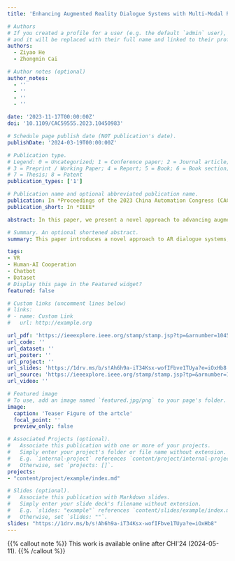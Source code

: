 ```yaml
---
title: 'Enhancing Augmented Reality Dialogue Systems with Multi-Modal Referential Information'

# Authors
# If you created a profile for a user (e.g. the default `admin` user), write the username (folder name) here
# and it will be replaced with their full name and linked to their profile.
authors:
  - Ziyao He
  - Zhongmin Cai

# Author notes (optional)
author_notes:
  - ''
  - ''
  - ''
  - ''

date: '2023-11-17T00:00:00Z'
doi: '10.1109/CAC59555.2023.10450983'

# Schedule page publish date (NOT publication's date).
publishDate: '2024-03-19T00:00:00Z'

# Publication type.
# Legend: 0 = Uncategorized; 1 = Conference paper; 2 = Journal article;
# 3 = Preprint / Working Paper; 4 = Report; 5 = Book; 6 = Book section;
# 7 = Thesis; 8 = Patent
publication_types: ['1']

# Publication name and optional abbreviated publication name.
publication: In *Proceedings of the 2023 China Automation Congress (CAC)*
publication_short: In *IEEE*

abstract: In this paper, we present a novel approach to advancing augmented reality (AR) dialogue systems, bridging the gap between two-dimensional spaces and immersive virtual environments. We construct the “SIMMC2-Point” dataset, which transforms the original SIMMC2 dataset from virtual reality (VR) into AR environments, highlighting the additional introduced pointing modality to support understanding user's multi-modal intentions in AR. By harnessing the power of BART and CLIP models, we design the architecture of multi-modal dialogues that effectively captures spatial and attribute information. Then, a series of ablation experiments based on our designed SIMMC2-Point dataset and dialogue models underscores the significance of the pointing modality in enhancing the performance of dialogue systems across various tasks. Our work represents a crucial step forward in AR dialogue systems, facilitating seamless interactions within immersive virtual environments.

# Summary. An optional shortened abstract.
summary: This paper introduces a novel approach to AR dialogue systems, utilizing the SIMMC2-Point dataset to incorporate pointing modality. It employs BART and CLIP models to design multi-modal dialogues capturing spatial and attribute data. Ablation experiments underscore the pointing modality's importance, advancing AR dialogue systems for immersive interactions.

tags:
- VR
- Human-AI Cooperation
- Chatbot
- Dataset
# Display this page in the Featured widget?
featured: false

# Custom links (uncomment lines below)
# links:
# - name: Custom Link
#   url: http://example.org

url_pdf: 'https://ieeexplore.ieee.org/stamp/stamp.jsp?tp=&arnumber=10450983'
url_code: ''
url_dataset: ''
url_poster: ''
url_project: ''
url_slides: 'https://1drv.ms/b/s!Ah6h9a-iT34Ksx-wofIFbve1TUya?e=iOxHb8'
url_source: 'https://ieeexplore.ieee.org/stamp/stamp.jsp?tp=&arnumber=10450983'
url_video: ''

# Featured image
# To use, add an image named `featured.jpg/png` to your page's folder.
image:
  caption: 'Teaser Figure of the artcle'
  focal_point: ''
  preview_only: false

# Associated Projects (optional).
#   Associate this publication with one or more of your projects.
#   Simply enter your project's folder or file name without extension.
#   E.g. `internal-project` references `content/project/internal-project/index.md`.
#   Otherwise, set `projects: []`.
projects: 
- "content/project/example/index.md"

# Slides (optional).
#   Associate this publication with Markdown slides.
#   Simply enter your slide deck's filename without extension.
#   E.g. `slides: "example"` references `content/slides/example/index.md`.
#   Otherwise, set `slides: ""`.
slides: "https://1drv.ms/b/s!Ah6h9a-iT34Ksx-wofIFbve1TUya?e=iOxHb8"
---
```


{{% callout note %}}
This work is available online after CHI'24 (2024-05-11).
{{% /callout %}}
